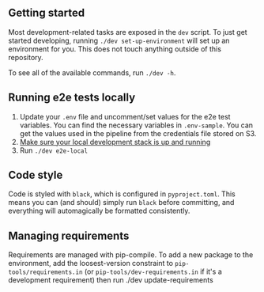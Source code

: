 ## Getting started

Most development-related tasks are exposed in the `dev` script. To just get started developing,
running `./dev set-up-environment` will set up an environment for you. This does not touch anything
outside of this repository.

To see all of the available commands, run `./dev -h`.

## Running e2e tests locally

1. Update your `.env` file and uncomment/set values for the e2e test variables. You can find the necessary
variables in `.env-sample`. You can get the values used in the pipeline from the credentials file stored
on S3.
1. [Make sure your local development stack is up and running](./README.md#running-locally)
1. Run `./dev e2e-local`

## Code style

Code is styled with `black`, which is configured in `pyproject.toml`. This means you can (and
should) simply run `black` before committing, and everything will automagically be formatted consistently.

## Managing requirements

Requirements are managed with pip-compile. To add a new package to the environment, add the
loosest-version constraint to `pip-tools/requirements.in` (or `pip-tools/dev-requirements.in`
if it's a development requirement) then run ./dev update-requirements
